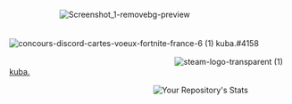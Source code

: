 ### 

ㅤㅤㅤㅤㅤㅤㅤ![Screenshot_1-removebg-preview](https://user-images.githubusercontent.com/119539361/204930166-0ec516a9-d5d4-452c-83fd-95825ce3cf79.png)


ㅤㅤㅤㅤㅤㅤㅤㅤㅤㅤㅤㅤㅤㅤㅤㅤㅤㅤㅤㅤㅤㅤㅤ![concours-discord-cartes-voeux-fortnite-france-6 (1)](https://user-images.githubusercontent.com/119539361/204930496-1558a17c-b9d6-4a38-b570-03787aec0e62.png)
 kuba.#4158

ㅤㅤㅤㅤㅤㅤㅤㅤㅤㅤㅤㅤㅤㅤㅤㅤㅤㅤㅤㅤㅤㅤㅤ![steam-logo-transparent (1)](https://user-images.githubusercontent.com/119539361/204930659-dd631d05-2469-44c4-af9d-51283f151d56.png) [kuba.](https://steamcommunity.com/id/dead_nxthing/)



ㅤㅤㅤㅤㅤㅤㅤㅤㅤㅤㅤㅤㅤㅤㅤㅤㅤㅤㅤㅤ![Your Repository's Stats](https://github-readme-stats.vercel.app/api/top-langs/?username=deadnxthing&theme=dark)



<!--
**deadnxthing/deadnxthing** is a ✨ _special_ ✨ repository because its `README.md` (this file) appears on your GitHub profile.

Here are some ideas to get you started:

- 🔭 I’m currently working on ...
- 🌱 I’m currently learning ...
- 👯 I’m looking to collaborate on ...
- 🤔 I’m looking for help with ...
- 💬 Ask me about ...
- 📫 How to reach me: ...
- 😄 Pronouns: ...
- ⚡ Fun fact: ...
-->
